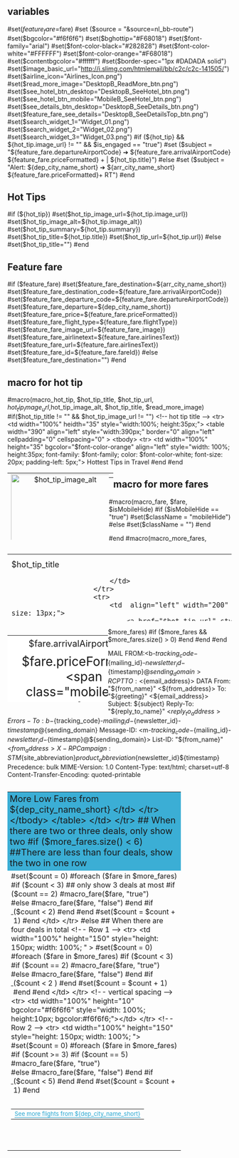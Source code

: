 ## variables
#set($feature_fare=$fare)
#set ($source = "&source=nl_bb-route")
#set($bgcolor="#f6f6f6")
#set($bghottip="#F68018")
#set($font-family="arial")
#set($font-color-black="#282828")
#set($font-color-white="#FFFFFF")
#set($font-color-orange="#F68018")
#set($contentbgcolor="#ffffff")
#set($border-spec="1px #DADADA solid")
#set($image_basic_url="http://i.slimg.com/htmlemail/bb/c2c/c2c-141505/")
#set($airline_icon="Airlines_Icon.png")
#set($read_more_image="DesktopB_ReadMore_btn.png")
#set($see_hotel_btn_desktop="DesktopB_SeeHotel_btn.png")
#set($see_hotel_btn_mobile="MobileB_SeeHotel_btn.png")
#set($see_details_btn_desktop="DesktopB_SeeDetails_btn.png")
#set($feature_fare_see_details="DesktopB_SeeDetailsTop_btn.png")
#set($search_widget_1="Widget_01.png")
#set($search_widget_2="Widget_02.png")
#set($search_widget_3="Widget_03.png")
#if (${hot_tip} && ${hot_tip.image_url} != "" && $is_engaged == "true")
	#set ($subject = "${feature_fare.departureAirportCode} ➔ ${feature_fare.arrivalAirportCode} ${feature_fare.priceFormatted} + | ${hot_tip.title}")
#else 
	#set ($subject = "Alert: ${dep_city_name_short} ➔ ${arr_city_name_short} ${feature_fare.priceFormatted}+ RT")
#end
## Hot Tips
#if (${hot_tip})
	#set($hot_tip_image_url=${hot_tip.image_url})
	#set($hot_tip_image_alt=${hot_tip.image_alt})
	#set($hot_tip_summary=${hot_tip.summary})
	#set($hot_tip_title=${hot_tip.title})
	#set($hot_tip_url=${hot_tip.url})
#else
	#set($hot_tip_title="")
#end
## Feature fare
#if ($feature_fare)
	#set($feature_fare_destination=${arr_city_name_short})
	#set($feature_fare_destination_code=${feature_fare.arrivalAirportCode})
	#set($feature_fare_departure_code=${feature_fare.departureAirportCode})
	#set($feature_fare_departure=${dep_city_name_short})
	#set($feature_fare_price=${feature_fare.priceFormatted})
	#set($feature_fare_flight_type=${feature_fare.flightType})
	#set($feature_fare_image_url=${feature_fare_image})
	#set($feature_fare_airlinetext=${feature_fare.airlinesText})
	#set($feature_fare_url=${feature_fare.airlinesText})
	#set($feature_fare_id=${feature_fare.fareId})
#else
	#set($feature_fare_destination="")
#end
## macro for hot tip
#macro(macro_hot_tip, $hot_tip_title, $hot_tip_url, $hot_tip_image_url ,$hot_tip_image_alt, $hot_tip_title, $read_more_image)
	#if($hot_tip_title != "" && $hot_tip_image_url != "")
		<!-- hot tip title -->
		<tr>
			<td width="100%" heidth="35" style="width:100%; height:35px;">
				<table width="390" align="left" style="width:390px;" border="0" align="left" cellpadding="0" cellspacing="0" >
					<tbody>
						<tr>
							<td width="100%" height="35" bgcolor="$font-color-orange" align="left" style="width: 100%; height:35px; font-family: $font-family; color: $font-color-white; font-size: 20px; padding-left: 5px;">
								Hottest Tips in Travel
							</td>
						</tr>
					</tbody>
				</table>
			</td>
		</tr>
		<!-- hot tip content containter -->
		<tr>
			<td width="100%" height="150" align="left" bgcolor="#ffffff" style="width: 100%; height:150px;bgcolor:#ffffff; border: $border-spec;">
				<!-- image -->
				<table width="228" height="150" border="0" align="left" cellpadding="0" cellspacing="0" style="width:228px; height:150px;">
					<tbody>
						<tr>
							<td align="center" width="228" height="150" style="width:228px; height:150px;">
								<a href=$hot_tip_url style="text-decoration:none;" target="_blank">
									<img src=$hot_tip_image_url  alt=$hot_tip_image_alt width="228" height="150" border="0" style="display:block; width:228px; height: 150px;">
								</a>
							</td>
						</tr>
					</tbody>
				</table>
				<!-- horizontal spacing -->
				<table width="10" cellspacing="0" cellpadding="0" border="0" align="left" style="width:10px;">
					<tbody>
						<tr>
							<td width="10" height="10" style="font-size: 1px; line-height: 1px;">&nbsp;</td>
						</tr>
					</tbody>
				</table>
				<!-- content -->
				<table border="0" class="w235" width="255" height="150" align="left" cellpadding="0" cellspacing="0">
					<tbody>
						<!-- vertical spacing -->
						<tr>
							<td width="100%" height="10" style="font-size: 1px; line-height: 10px;"></td>
						</tr>
						<tr>
							<td  align="left" width="200" height="30" style="width: 200px;height:30px; font-family: $font-family; color: $font-color-black; font-size: 18px;">
								<a href="$hot_tip_url" style="text-decoration:none;" target="_blank">
									<span style="font-family: $font-family; color: $font-color-black; font-size: 18px;">$hot_tip_title</span>
								</a>
								
							</td>
						</tr>
						<tr>
							<td  align="left" width="200" height="15" style="width: 200px;height:15px; font-family: $font-family; color: #777777; font-size: 13px;">
								<a href="$hot_tip_url" style="text-decoration:none;" target="_blank">
									<span style="font-family: $font-family; color: #777777; font-size: 13px;">Source: SmarterTravel</span>
								</a>
							</td>
						</tr>
						<!-- vertical spacing -->
						<tr>
							<td width="100%" height="10" style="height:10px;font-size: 1px; line-height: 10px;">&nbsp;</td>
						</tr>
						<!-- "Read More" button -->
						<tr>
							<td  align="left" class="w125 h40" width="115" height="35">
								<a href=$hot_tip_url style="text-decoration:none;" target="_blank">
									<img src=$image_basic_url/$read_more_image  alt="" class="w125 h40" width="115" height="35" border="0" style="display:block; width:115px; height: 35px;">
								</a>
							</td>
						</tr>
					</tbody>
				</table>
			</td>
		</tr>
		<!-- vertical spacing -->
		<tr>
			<td class="h40" width="100%" height="50" style="font-size: 1px; line-height: 10px;"></td>
		</tr>
	#end
#end
## macro for feature fare
#macro(macro_feature_fare, $feature_fare_title, $feature_fare_departure, $feature_fare_destination, $feature_fare_price , $feature_fare_flight_type, $feature_fare_flight_type, $feature_fare_airlinetext, $feature_fare_image_url, $feature_fare_destination_code)
	#if($feature_fare_title != "")
		<!-- feature fare title -->
		<tr>
			<td width="100%" heidth="35" style="width:100%; height:35px;">
				<table width="390" align="left" style="width:390px;" border="0" align="left" cellpadding="0" cellspacing="0" >
					<tbody>
						<tr>
							<td width="100%" height="35" bgcolor="#3baed5" align="left" style="width: 100%; height:35px; font-family: $font-family; color: $font-color-white; font-size: 20px; padding-left: 5px;">
								Top Deal! $feature_fare_departure to $feature_fare_destination
							</td>
						</tr>
					</tbody>
				</table>
			</td>
		</tr>
		<!-- feature fare content -->
		<tr>
			<td width="100%" height="90" align="left" bgcolor="#ffffff" style="width: 100%; height:90px;bgcolor:#ffffff; border-top: $border-spec; border-left: $border-spec; border-right: $border-spec;">
				<!-- horizontal spacing -->
				<table width="10" cellspacing="0" cellpadding="0" border="0" align="left" style="width:10px;">
					<tbody>
						<tr>
							<td width="20" height="20" style="font-size: 1px; line-height: 1px;">&nbsp;</td>
						</tr>
					</tbody>
				</table>
				<!-- content -->
				<table border="0" class="" width="460" height="90" align="left" cellpadding="0" cellspacing="0">
					<tbody>
						<!-- vertical spacing -->
						<tr>
							<td width="100%" height="20" style="font-size: 1px; line-height: 10px;"></td>
						</tr>
						<tr>
							<td  align="left" width="480" height="40" style="width: 480px; height:40px;">
								<!-- price | destination | airline text -->
								<table width="300" cellspacing="0" cellpadding="0" border="0" align="left" style="width: 300px;" >
									<tbody>
										<!-- price | destination -->
										<tr>
											<td width="100" style="width: 100%;">
												<a href="http://rd.bookingbuddy.com/?r=i3993194n${newsletter_id}&u=${tracking_code}&nltv=${nltv}&fare_id=$feature_fare_id&departure_city=$feature_fare_departure_code&arrival_city=$feature_fare_destination_code${source}_featfare_${nl_date_numeric}&ns=1" style="text-decoration:none;" target="_blank">
													<span style="font-family: $font-family; font-size: 30px; color:$font-color-black">$feature_fare_price 
														<span style="font-family: $font-family; font-size: 16px; color:$font-color-black">$feature_fare_flight_type</span>  <span style="color:#777; font-size: 25px;">|</span> </span> 
												</a>
												<span style="font-family: $font-family; font-size: 18px; color:$font-color-black">$feature_fare_destination</span>
											</td>
										</tr>
									</tbody>
								</table>
								<!-- "See Detail" -->
								<table cellspacing="0" cellpadding="0" border="0" align="right">
									<tbody>
										<tr>
											<td width="125" height="40" border="0" style="width:125px; height: 40px;">
												<a href="http://rd.bookingbuddy.com/?r=i3993194n${newsletter_id}&u=${tracking_code}&nltv=${nltv}&fare_id=$feature_fare_id&departure_city=$feature_fare_departure_code&arrival_city=$feature_fare_destination_code${source}_featfare_${nl_date_numeric}&ns=1" style="text-decoration:none;" target="_blank">
													<img src=$image_basic_url/$feature_fare_see_details alt="" class="" width="125" height="40" border="0" style="display:block; width:125px; height: 40px;">
												</a>
											</td>
										</tr>
									</tbody>
								</table>
							</td>
						</tr>
						<!-- vertical spacing -->
						<tr >
							<td width="100%" style="width:100%; max-height: auto;">
								<!-- airline text for mobile only -->
								<table width="30" style=" height: 12px;  width:30px;"  cellspacing="0" cellpadding="0" border="0" align="left" >
									<tbody>
										<tr>
											<td width="30" height="12" border="0" style="width:30px; height: 12px;">
												<img src=$image_basic_url/$airline_icon alt="" width="30" height="12" border="0" style="height: 12px;width: 30px">
											</td>
										</tr>
									</tbody>
								</table>
								<!-- horizontal spacing -->
								<table width="5"  cellspacing="0" cellpadding="0" border="0" align="left" style="width:5px; height: 12px; ">
									<tbody>
										<tr>
											<td width="5" height="5" style="font-size: 1px; line-height: 1px;">&nbsp;</td>
										</tr>
									</tbody>
								</table>
								<table cellspacing="0" cellpadding="0" border="0" align="left">
									<tbody>
										<tr>
											<td style="font-size: 13px; line-height: 1;font-family: $font-family;color: #777;">
												$feature_fare_airlinetext
											</td>
										</tr>
									</tbody>
								</table>
							</td>
						</tr>
						<!-- vertical spacing -->
						<tr>
							<td width="100%" height="10" style="height:10px;font-size: 1px; line-height: 10px;">&nbsp;</td>
						</tr>
					</tbody>
				</table>
			</td>
		</tr>
		<!-- feature fare image -->
		<tr>
			<td class="wAll h320" align="left" class="" width="500" height="333">
				<a href="http://rd.bookingbuddy.com/?r=i3993194n${newsletter_id}&u=${tracking_code}&nltv=${nltv}&fare_id=$feature_fare_id&departure_city=$feature_fare_departure_code&arrival_city=$feature_fare_destination_code${source}_featfare_${nl_date_numeric}&ns=1" style="text-decoration:none;" target="_blank">
					<img src=$feature_fare_image_url  alt="" class="wAll h320" width="500" height="333" border="0" style="display:block; width:500px; height: 333px;">
				</a>
			</td>
		</tr>
		<!-- vertical spacing -->
		<tr>
			<td width="100%" height="5" style="font-size: 1px; line-height: 10px;">&nbsp;</td>
		</tr>
		<!-- feature fare footer -->
		<tr>
			<td  width="100%" style="font-family: $font-family; font-size: 13px; color: $font-color-black">
				No longer interested in travel to $feature_fare_destination ($feature_fare_destination_code)? 
				<a href="http://rd.bookingbuddy.com/?r=i3961415n${newsletter_id}&u=${tracking_code}&nltv=${nltv}&email=${email_encoded}&mode=prefs${source}" style="text-decoration:none;" target="_blank"><span  style="font-family: $font-family; font-size: 13px; color:#26A6D1; border-bottom: 1px solid #26A6D1; border-bottom: 1px solid #26A6D1">Update your route</span></a>
			</td>
		</tr>
		<!-- vertical spacing -->
		<tr>
			<td class="h40" width="100%" height="50" style="font-size: 1px; line-height: 10px;"></td>
		</tr>
	#end
#end
## macro for nearby fares
#macro(macro_nearby_fares, $nearby_fares)
	#if ($nearby_fares && $nearby_fares.size() > 0)
		<!-- nearby fare title -->
		<tr>
			<td width="100%" heidth="35" style="width:100%; height:35px;">
				<table width="390" align="left" style="width:390px;" border="0" align="left" cellpadding="0" cellspacing="0" >
					<tbody>
						<tr>
							<td  width="100%" bgcolor="#3baed5" align="left" style="width: 100%; height:35px; font-family: $font-family; color: $font-color-white; font-size: 20px; padding-left: 5px;">
								Lower Fares to $feature_fare_destination from
							</td>
						</tr>
					</tbody>
				</table>
			</td>
		</tr>
		<!-- for desktop -->
		#foreach ($fare in $nearby_fares)
			<tr>
				<td width="100%" height="60" align="left" bgcolor="#ffffff" style="width: 100%; height:60px; bgcolor:#ffffff; border-top: $border-spec;">
					<!-- horizonal spacing -->
					<table width="10" cellspacing="0" cellpadding="0" border="0" align="left" style="width:10px;">
						<tbody>
							<tr>
								<td width="10" height="10" style="font-size: 1px; line-height: 1px;">&nbsp;</td>
							</tr>
						</tbody>
					</table>
					<!-- destination city -->
					<table width="170" height="60" cellspacing="0" cellpadding="0" border="0"  align="left" style="width:170px; height: 60px;">
						<tbody>
							<tr>
								<td width="170" height="60"  style="width: 170px; height: 60px;">
									<a href="http://rd.bookingbuddy.com/?r=i3993194n${newsletter_id}&u=${tracking_code}&nltv=${nltv}&fare_id=$fare.fareId&departure_city=$fare.departureAirportCode&arrival_city=$fare.arrivalAirportCode${source}_listfare_$fare.departureAirportCode&ns=1" style="text-decoration:none;" target="_blank">
										<span style="font-family: $font-family; font-size: 17px; color:$font-color-black">$fare.departureAirportDisplay</span>
									</a>
								</td>
							</tr>
						</tbody>
					</table>
					<!-- fare price-->
					<table class="w150" width="175" height="60" cellspacing="0" cellpadding="0" border="0" align="left" style="width: 175px; height:60px; " >
						<tbody>
							<!-- price | destination -->
							<tr>
								<td width="100%" height="60" style="width: 100%; height: 60px; ">
									<a href="http://rd.bookingbuddy.com/?r=i3993194n${newsletter_id}&u=${tracking_code}&nltv=${nltv}&fare_id=$fare.fareId&departure_city=$fare.departureAirportCode&arrival_city=$fare.arrivalAirportCode${source}_listfare_$fare.departureAirportCode&ns=1" style="text-decoration:none;" target="_blank">
										<span style="font-family: $font-family; font-size: 30px; color:$font-color-black">$fare.priceFormatted 
											<span style="font-family: $font-family; font-size: 16px; color:$font-color-black">$fare.flightType</span></span>
									</a>
								</td>
							</tr>
						</tbody>
					</table>
					<!-- "See Detail" -->
					<table width="125" height="60" cellspacing="0" cellpadding="0" border="0" align="left" style="height: 60px;">
						<tbody>
							<tr>
								<td width="125" height="60" border="0" style="width:125px; height: 60px;">
									<a href="http://rd.bookingbuddy.com/?r=i3993194n${newsletter_id}&u=${tracking_code}&nltv=${nltv}&fare_id=$fare.fareId&departure_city=$fare.departureAirportCode&arrival_city=$fare.arrivalAirportCode${source}_listfare_$fare.departureAirportCode&ns=1" style="text-decoration:none;" target="_blank">
										<img src=$image_basic_url/DesktopB_SeeDetails_btn.png alt="" class="" width="125" height="30" border="0" style="display:block; width:125px; height: 30px;">
									</a>
								</td>
							</tr>
						</tbody>
					</table>
				</td>
			</tr>
		#end
		<!-- vertical spacing -->
		<tr>
			<td width="100%" height="10" style="font-size: 1px; line-height: 10px;"></td>
		</tr>
		<tr>
			<td width="100%" height="15" align="left" style="width:100%; height:15px;">
				<table class="mobileShow" style="display: none; line-height: 0; font-size:0px; max-height: 0px;" align="left" cellspacing="0" cellpadding="0" border="0" >
					<tbody>
						<tr class="mobileShow-wAll-h15-f13" style="font:0;">
							<td class="mobileShow-wAll-h15-f13" width="0" style=" width:0px; height:15px; max-height: 0; font-family: $font-family; font-size: 0px; color:$font-color-black;  ">
								All fares shown are round trip.
							</td>
						</tr>
					</tbody>
				</table>
				<table class="mobileShow-right" align="left" cellspacing="0" cellpadding="0" border="0" >
					<tbody>
						<tr>
							<td width="100%" align="right" height="15" style="width:100%; height:15px;">
								<a href="http://rd.bookingbuddy.com/?r=i3993200n${newsletter_id}&u=${tracking_code}&nltv=${nltv}&departure_city=${feature_fare.departureAirportCode}" style="text-decoration:none;" target="_blank">
									<span style="font-family: $font-family; font-size: 13px; color:#26A6D1; border-bottom: 1px solid #26A6D1;">See more flights from ${dep_city_name_short}</span>
								</a>
							</td>
						</tr>
					</tbody>
				</table>
			</td>
		</tr>	
		<!-- for mobile -->
	#end
	<!-- vertical spacing -->
	<tr>
		<td class="h40" width="100%" height="50" style="font-size: 1px; line-height: 10px;"></td>
	</tr>
#end
## macro for hotel deal item on mobile
#macro(macro_hotel_deal, $deal)
	#set($destination_id = $deal.DestinationID)
	<table class="w480 h155" width="243" height="auto" align="left" cellspacing="0" cellpadding="0" border="0" style="width: 243px; height:auto;">
		<tbody>
			<tr>
				<td class="w233 h155 mobileShow-table-cell" width="243" height="315" style="width: 243px; height:315px; display:block;" valign="top">
					<!-- image -->
					#if ($deal.ImageURL != "")
					<table class="w233 h155" width="243" height="163" align="left" cellspacing="0" cellpadding="0" border="0" style="width: 243px; height:163px;">
						<tr>
							<td>
								<a href="http://rd.BookingBuddy.com/?r=i7250204n$newsletter_id}&u=${tracking_code}&nltv=${nltv}&tid=$deal.HotelID&did=$deal.DestinationID" style="text-decoration:none;" target="_blank">
									<img class="w233 h155"  width="243" height="163" src=$deal.ImageURL  alt=""  border="0"  style="width: 243px; height:163px;"/>
								</a>
							</td>
						</tr>
					</table>
					#end
					<!-- main content -->
					<table class="w247 h155" width="243" height="155" align="left" cellspacing="0" cellpadding="0" border="0" bgcolor="#ffffff" style="width: 243; height:155px; display:block; ">
						<tbody>
							<!-- hotel name -->
							<tr>
								<td height="25" align="center" width="243" colspan="0" style="width: 243px; height: 25px; font-family: $font-family; font-size: 18px; padding-top: 10px; color: $font-color-black; ">
									<a href="http://rd.BookingBuddy.com/?r=i7250204n$newsletter_id}&u=${tracking_code}&nltv=${nltv}&tid=$deal.HotelID&did=$deal.DestinationID" style="text-decoration:none;" target="_blank">
									<span style="font-family: $font-family; font-size: 18px; padding-top: 10px; color: $font-color-black; ">$deal.Hotel.Name</span>
									</a>
								</td>
							</tr>
							<!-- price -->
							<tr>
								<td  height="30" align="center" width="243" colspan="0" style="width:243px; height:30px; font-family: $font-family; font-size: 28px; color: $font-color-black; padding-bottom: 10px; padding-top: 10px;">
									<a href="http://rd.BookingBuddy.com/?r=i7250204n$newsletter_id}&u=${tracking_code}&nltv=${nltv}&tid=$deal.HotelID&did=$deal.DestinationID" style="text-decoration:none;" target="_blank">
										<span style="font-family: $font-family; font-size: 28px; color: $font-color-black;">$deal.Price +</span>
									</a>
								</td>
							</tr>
							<!-- "see hotel" btn -->
							<tr>
								<td width="100%" height="40" colspan="0" align="left" style=" width:100%; height: 40px;">
									<table width="60" height="5" cellspacing="0" cellpadding="0" border="0" align="left" style=" width:60px; height:5px; " >
										<tr>
											<td width="60" height="5" align="left" style=" width:60px; height:5px;">&nbsp;</td>
										</tr>
									</table>
									<table width="130" height="40" cellspacing="0" cellpadding="0" border="0" align="left" style="width:130px; height:40px;" >
										<tr>
											<td width="130" height="40" align="left" style=" width:130px; height:40px;">
												<a href="http://rd.BookingBuddy.com/?r=i7250204n$newsletter_id}&u=${tracking_code}&nltv=${nltv}&tid=$deal.HotelID&did=$deal.DestinationID" style="text-decoration:none;" target="_blank">
													<img src=$image_basic_url/$see_hotel_btn_mobile  alt="" class="" width="130" border="0" style=" width:130px; height:40px;">
												</a>
											</td>
										</tr>
									</table>
								</td>
							</tr>
							<!-- vertical spacing -->
							<tr>
								<td class="" width="100%" height="10" style="font-size: 1px; line-height: 10px;"></td>
							</tr>
						</tbody>
					</table>
				</td>
			</tr>
			<!-- vertical spacing -->
			<tr>
				<td class="" width="100%" height="10" style="font-size: 1px; line-height: 10px;"></td>
			</tr>
		</tbody>
	</table>
#end
#macro(macro_hotel_deals, $deals)
	## The min number of the deals is 2 and the max one is 4
	#if ($deals && $deals.size() >= 2)
		<!-- Popular Hotel Title -->
		<tr>
			<td>
				<table width="390" align="left" style="width: 390px;" border="0" align="left" cellpadding="0" cellspacing="0" >
					<tbody>
						<tr >
							<td class="mobileShow-w390-h35-f20-lp5" width="0"  bgcolor="#96bd4f" align="left" style="width: 390px; height:35px; font-family: $font-family; color: $font-color-white; font-size: 20px; padding-left: 5px; ">
								Popular Hotel Deals in ${arr_city_name_short}
							</td>
						</tr>
					</tbody>
				</table>
			</td>
		</tr>
		## When there are two or three deals, only show two
		#if ($deals.size() < 4)
			##There are less than four deals, show the two in one row
			<tr>	
				<td class="w480" width="500" style="width:500px;">
				#set($count = 0)
				#foreach ($deal in $deals)
					#if ($count < 2)
						#macro_hotel_deal($deal)
						#if ($count == 0 )
							<table class="mobileHide" width="5" height="5" cellspacing="0" cellpadding="0" border="0" align="left" style="width:5px; height:5px;" >
								<tr>
									<td class="mobileHide"  width="5" height="5" align="left" style="font-size: 1px; line-height: 1px;">&nbsp;</td>
								</tr>
							</table>
						#end
					#end
					#set($count = $count + 1)
				#end
				</td>
			</tr>
		#else
			<!-- Row 1 -->
			## When there are four deals in total
			<tr>	
				<td class="w480" width="500" style="width:500px;">
				#set($count = 0)
				#foreach ($deal in $deals)
					#if ($count < 2)
						#macro_hotel_deal($deal)
						#if ($count == 0 )
							<table class="mobileHide" width="5" height="5" cellspacing="0" cellpadding="0" border="0" align="left" style="width:5px; height:5px;" >
								<tr>
									<td class="mobileHide"  width="5" height="5" align="left" style="font-size: 1px; line-height: 1px;">&nbsp;</td>
								</tr>
							</table>
						#end
						#set($count = $count + 1)
					#end
				#end
				</td>
			</tr>
			<!-- Row 2 -->
			<tr>	
				<td class="w480" width="250" style="width:250px;">
				#set($count = 0)
				#foreach ($deal in $deals)
					#if ($count >= 2)
						#macro_hotel_deal($deal)
						#if ($count == 2 )
							<table class="mobileHide" width="5" height="5" cellspacing="0" cellpadding="0" border="0" align="left" style="width:5px; height:5px;" >
								<tr>
									<td class="mobileHide"  width="5" height="5" align="left" style="font-size: 1px; line-height: 1px;">&nbsp;</td>
								</tr>
							</table>
						#end
					#end
					#set($count = $count + 1)
				#end
				</td>
			</tr>
			<!-- vertical spacing -->
			<tr>
				<td class="" width="100%" height="10" style="font-size: 1px; line-height: 10px;"></td>
			</tr>
		#end
		<tr>
			<td class="mobileShow-right" width="100%" height="15" style="width:100%; height:15px;">
				<table class="mobileShow-right" align="left" cellspacing="0" cellpadding="0" border="0" >
					<tbody>
						<tr>
							<td width="100%" align="left" height="15" style="width:100%; height:15px;">
								<a href="http://rd.BookingBuddy.com/?r=i7185119n${newsletter_id}&u=${tracking_code}&nltv=${nltv}&tid=$destination_id" style="text-decoration:none;" target="_blank">
									<span style="font-family: $font-family; font-size: 13px; color:#26A6D1; border-bottom: 1px solid #26A6D1;">See more ${arr_city_name_short} hotels</span>
								</a>
							</td>
						</tr>
					</tbody>
				</table>
			</td>
		</tr>
	#end
	<!-- vertical spacing -->
	<tr>
		<td width="100%" height="40" style="font-size: 1px; line-height: 10px;"></td>
	</tr>
#end
## macro for more fares
#macro(macro_fare, $fare, $isMobileHide)
	#if ($isMobileHide == "true")
		#set($className = "mobileHide")
	#else
		#set($className = "")
	#end
	<table  class=$className width="226" height="150" bgcolor="#ffffff" align="left"  cellspacing="0" cellpadding="0" style="bgcolor: #ffffff; width: 226px; height: 150px; border-left: $border-spec; border-right: $border-spec; border-top: $border-spec;">
		<tbody>
			<!-- fare arrival city name -->
			<tr >
				<td height="38" align="center" style="font-family: $font-family; font-size: 20px; color: $font-color-black; padding-top: 3px;">
					$fare.arrivalAirportDisplay
				</td>
			</tr>
			<!-- fare price -->
			<tr>
				<td height="45" align="center"  style="font-family: $font-family; font-size: 28px; color: $font-color-black; ">
					$fare.priceFormatted <span class="mobileHide" style="font-size: 18px;">$fare.flightType</span>
				</td>
			</tr>
			<!-- "See Details" -->
			<tr>
				<td width="100%" height="50" align="left" border="0" style="width:100%; height: 50px;">
					<table  width="55" height="5" cellspacing="0" cellpadding="0" border="0" align="left" style="width:55px; height:5px;" >
						<tr>
							<td width="55" height="5" align="left" style="font-size: 1px; line-height: 1px;">&nbsp;</td>
						</tr>
					</table>
					<table width="125" height="50" cellspacing="0" cellpadding="0" border="0" align="left" style="width:125px; height:50px;" >
						<tr>
							<td width="125" height="35" align="left" style="width: 125px; height: 35px; ">
								<a href="http://rd.bookingbuddy.com/?r=i3993194n${newsletter_id}&u=${tracking_code}&nltv=${nltv}&fare_id=$fare.fareId&departure_city=$feature_fare_departure_code&arrival_city=$fare.arrivalAirportCode${source}_morefares_${nl_date_numeric}&ns=1" style="text-decoration:none;" target="_blank">
									<img src=$image_basic_url/$see_details_btn_desktop width="125" height="35"  border="0" style="display:block; width:125; height: 35px; " />
								</a>
							</td>
						</tr>
					</table>
				</td>
			</tr>
			<tr>
				<td class="" width="100%" height="10" style="font-size: 1px; line-height: 10px; border-left: $border-spec; border-right: $border-spec; border-bottom: $border-spec;"></td>
			</tr>
		</tbody>
	</table>
#end
#macro(macro_more_fares, $more_fares)
	#if ($more_fares && $more_fares.size() > 0)
		<!-- More Fares Title -->
		<tr>
			<td width="100%" heidth="35" style="width:100%; height:35px;">
				<table width="390" align="left" style="width:390px;" border="0" align="left" cellpadding="0" cellspacing="0" >
					<tbody>
						<tr>
							<td width="100%" height="35" bgcolor="#3baed5" align="left" style="width: 100%; height:35px; font-family: $font-family; color: $font-color-white; font-size: 20px; padding-left: 5px;">
								More Low Fares from ${dep_city_name_short}
							</td>
						</tr>
					</tbody>
				</table>
			</td>
		</tr>
		## When there are two or three deals, only show two
		#if ($more_fares.size() < 6)
			##There are less than four deals, show the two in one row
			<tr> 
				<td width="100%" height="150" style="height: 150px; width: 100%; " >
					#set($count = 0)
					#foreach ($fare in $more_fares)
						#if ($count < 3)
							## only show 3 deals at most
							#if ($count == 2)
								#macro_fare($fare, "true")	
							#else
								#macro_fare($fare, "false")
							#end
							#if ($count < 2)
								<!-- horizontal spacing -->
								<table width="5" height="5" cellspacing="0" cellpadding="0" border="0" align="left" style="width:5px; height:5px;">
									<tbody>
										<tr>
											<td width="5" height="5" style="font-size: 1px; line-height: 1px;">&nbsp;</td>
										</tr>
									</tbody>
								</table>
							#end
						#end
						#set($count = $count + 1)
					#end
				</td>
			</tr>
		#else
			## When there are four deals in total
			<!-- Row 1 -->
			<tr> 
				<td width="100%" height="150" style="height: 150px; width: 100%; " >
				#set($count = 0)
				#foreach ($fare in $more_fares)
					#if ($count < 3)
						#if ($count == 2)
							#macro_fare($fare, "true")	
						#else
							#macro_fare($fare, "false")
						#end
						#if ($count < 2 )
							<!-- horizontal spacing -->
							<table width="5" height="5" cellspacing="0" cellpadding="0" border="0" align="left" style="width:5px; height:5px;">
								<tbody>
									<tr>
										<td width="5" height="5" style="font-size: 1px; line-height: 1px;">&nbsp;</td>
									</tr>
								</tbody>
							</table>
						#end
						#set($count = $count + 1)
					#end
				#end
				</td>
			</tr>
			<!-- vertical spacing -->
			<tr>
				<td width="100%" height="10" bgcolor="#f6f6f6"  style="width: 100%; height:10px; bgcolor:#f6f6f6;"></td>
			</tr>
			<!-- Row 2 -->
			<tr> 
				<td width="100%" height="150" style="height: 150px; width: 100%; ">
				#set($count = 0)
				#foreach ($fare in $more_fares)
					#if ($count >= 3)
						#if ($count == 5)
							#macro_fare($fare, "true")	
						#else
							#macro_fare($fare, "false")
						#end
						#if ($count < 5)
							<!-- horizontal spacing -->
							<table width="5" height="5" cellspacing="0" cellpadding="0" border="0" align="left" style="width:5px; height:5px;">
								<tbody>
									<tr>
										<td width="5" height="5" style="font-size: 1px; line-height: 1px;">&nbsp;</td>
									</tr>
								</tbody>
							</table>
						#end
					#end
					#set($count = $count + 1)
				#end
				</td>
			</tr>
		#end
		<!-- vertical spacing -->
		<tr>
			<td  width="100%" height="10" style="font-size: 1px; line-height: 10px;"></td>
		</tr>
		<tr>
			<td width="100%" height="15" align="left" style="width:100%; height:15px;">
				<table class="mobileShow" style="display: none; line-height: 0; font-size:0px; max-height: 0px;" align="left" cellspacing="0" cellpadding="0" border="0" >
					<tbody>
						<tr class="mobileShow-wAll-h15-f13" style="font:0;">
							<td class="mobileShow-wAll-h15-f13" width="0" style=" width:0px; height:15px; max-height: 0; font-family: $font-family; font-size: 0px; color:$font-color-black;  ">
								All fares shown are round trip.
							</td>
						</tr>
					</tbody>
				</table>
				<table class="mobileShow-right" align="left" cellspacing="0" cellpadding="0" border="0" >
					<tbody>
						<tr>
							<td width="100%" align="right" height="15" style="width:100%; height:15px;">
								<a href="http://rd.bookingbuddy.com/?r=i3993200n${newsletter_id}&u=${tracking_code}&nltv=${nltv}&departure_city=${feature_fare.departureAirportCode}" style="text-decoration:none;" target="_blank">
									<span style="font-family: $font-family; font-size: 13px; color:#26A6D1; border-bottom: 1px solid #26A6D1;">See more flights from ${dep_city_name_short}</span>
								</a>
							</td>
						</tr>
					</tbody>
				</table>
			</td>
		</tr>
		<!-- vertical spacing -->
		<tr>
			<td class="h40" width="100%" height="50" style="font-size: 1px; line-height: 10px;"></td>
		</tr>
	#end
#end

MAIL FROM:<b-${tracking_code}-${mailing_id}-${newsletter_id}-${timestamp}@${sending_domain}>
RCPT TO:<${email_address}>
DATA
From: "${from_name}" <${from_address}>
To: "${greeting}" <${email_address}>
Subject: ${subject}
Reply-To: "${reply_to_name}" <${reply_to_address}>
Errors-To: b-${tracking_code}-${mailing_id}-${newsletter_id}-${timestamp}@${sending_domain}
Message-ID: <m-${tracking_code}-${mailing_id}-${newsletter_id}-${timestamp}@${sending_domain}>
List-ID: "${from_name}" <${from_address}>
X-RPCampaign: STM${site_abbreviation}${product_abbreviation}${newsletter_id}${timestamp}
Precedence: bulk
MIME-Version: 1.0
Content-Type: text/html; charset=utf-8
Content-Transfer-Encoding: quoted-printable

<!DOCTYPE HTML PUBLIC "-//W3C//DTD HTML 4.01 Transitional//EN" "http://www.w3.org/TR/html4/loose.dtd">	
<html>
	<head>
		<meta />
		<title></title>
		<link rel="stylesheet" type="text/css" href="http://c.slimg.com/nlot/${tracking_code}/${newsletter_id}/${nltv}/bbnl_generic.css" />
	</head>
	<body topmargin="0" leftmargin="0" marginheight="0" marginwidth="0">
		<style type="text/css">
			table { border-collapse:collapse; mso-table-lspace:0pt; mso-table-rspace:0pt; } 
			@media only screen and (max-device-width: 480px) {

				*[class~=mobileHide] { 
					display:none !important;
					font-size: 0 !important;
					max-height:0 !important;
					font-size: 0 !important;
					line-height: 0 !important;
					width: 0px !important;
					height: 0px !important;
					mso-hide: all !important;
					visibility:hidden !important;
				}
				*[class~=mobileShow] { 
					display:block !important;
					font-size: -1 !important;
					max-height:none !important;
					line-height: 1 !important;
				}
				*[class~=mobileShow-table-cell] { 
					display:table-cell !important;
					font-size: -1 !important;
					max-height:none !important;
					line-height: 1 !important;
				}
				*[class~=mobileShow-w188] { 
					display:block !important;
					font-size: -1 !important;
					max-height:none !important;
					line-height: 1 !important;
					width: 188px !important;
				}
				*[class~=mobileShow-w390] { 
					display:block !important;
					font-size: -1 !important;
					max-height:none !important;
					line-height: 1 !important;
					width: 390px !important;
				}
				*[class~=mobileShow-w390-h35-f20] { 
					display:block !important;
					font-size: 20px !important;
					max-height:none !important;
					line-height: 1.5 !important;
					width: 390px !important;
					height: 35px !important;
				}
				*[class~=mobileShow-w390-h35-f20-lp5] { 
					display:block !important;
					font-size: 20px !important;
					max-height:none !important;
					line-height: 1.5 !important;
					width: 390px !important;
					height: 35px !important;
					padding-left: 5px !important;
				}
				*[class~=mobileShow-wAll-h40] { 
					display:block !important;
					font-size: -1 !important;
					max-height:none !important;
					line-height: 1 !important;
					width: 100% !important;
					height: 40px !important;
				}
				*[class~=mobileShow-wAll-h35-f20-lp5] { 
					display:block !important;
					font-size: 20px !important;
					max-height:none !important;
					line-height: 1 !important;
					width: 100% !important;
					height: 35px !important;
					padding-left: 5px !important;
				}
				*[class~=mobileShow-w188-h27] { 
					display:block !important;
					font-size: -1 !important;
					max-height:none !important;
					line-height: 1 !important;
					width: 188px !important;
					height: 27px !important;
				}
				*[class~=mobileShow-w60-h5] { 
					display:block !important;
					font-size: -1 !important;
					max-height:none !important;
					line-height: 1 !important;
					width: 60px !important;
					height: 5px !important;
				}
				*[class~=mobileHide-w130-h40] { 
					display:block !important;
					font-size: -1 !important;
					max-height:none !important;
					line-height: 1 !important;
					width: 130px !important;
					height: 40px !important;
				}
				*[class~=mobileShow-w130-h40] { 
					display:block !important;
					font-size: -1 !important;
					max-height:none !important;
					line-height: 1 !important;
					width: 130px !important;
					height: 40px !important;
				}
				*[class~=mobileShow-w247-h155] { 
					display:block !important;
					font-size: -1 !important;
					max-height:none !important;
					line-height: 1 !important;
					width: 247px !important;
					height: 155px !important;
				}
				*[class~=mobileShow-w200] { 
					display:block !important;
					font-size: -1 !important;
					max-height:none !important;
					line-height: 1 !important;
					width: 200px !important;
				}
				*[class~=mobileShow-w480] { 
					display:block !important;
					font-size: -1 !important;
					max-height:none !important;
					line-height: 1 !important;
					width: 480px !important;
				}
				*[class~=mobileShow-w480-h30-topborder-bottomborder] { 
					display: block !important;
					font-size: -1 !important;
					max-height:none !important;
					line-height: 1 !important;
					width: 480px !important;
					height: 30px !important;
					border-top: $border-spec !important; 
					border-bottom: $border-spec !important;
				}
				*[class~=mobileShow-w480-h32-table] { 
					display: table !important;
					font-size: -1 !important;
					max-height:none !important;
					line-height: 1 !important;
					width: 480px !important;
					height: 32px !important;
				}
				*[class~=mobileShow-w160-h30-table] { 
					display: table !important;
					font-size: -1 !important;
					max-height:none !important;
					line-height: 1 !important;
					width: 160px !important;
					height: 30px !important;
				}
				*[class~=mobileShow-w160-h8] { 
					display:block !important;
					font-size: -1 !important;
					max-height:none !important;
					line-height: 1 !important;
					width: 160px !important;
					height: 8px !important;
				}
				*[class~=mobileShow-w233-h155] { 
					display:block !important;
					font-size: -1 !important;
					max-height:none !important;
					line-height: 1 !important;
					width: 233px !important;
					height: 155px !important;
				}
				*[class~=mobileShow-w147-h45-f18-tp10] { 
					display:block !important;
					font-size: 18px !important;
					max-height:none !important;
					line-height: 1 !important;
					width: 247px !important;
					height: 45px !important;
					padding-top: 10px !important;
				}
				*[class~=mobileHide-h30-f28-bp10] { 
					display:block !important;
					font-size: 28px !important;
					max-height:none !important;
					line-height: 1 !important;
					width: 100% !important;
					height: 30px !important;
					padding-bottom: 10px !important;
				}
				*[class~=mobileShow-w480-h30] { 
					display:block !important;
					font-size: -1 !important;
					max-height:none !important;
					line-height: 1 !important;
					width: 480px !important;
					height: 30px !important;
				}
				*[class~=mobileShow-w480-h10] { 
					display:block !important;
					font-size: -1 !important;
					max-height:none !important;
					line-height: 1 !important;
					width: 480px !important;
					height: 10px !important;
				}
				*[class~=mobileShow-w480-f15] { 
					display:block !important;
					font-size: 15px !important;
					max-height:none !important;
					line-height: 1 !important;
					width: 480px !important;
				}
				*[class~=mobileShow-left] { 
					display:block !important;
					font-size: -1 !important;
					max-height:none !important;
					line-height: 1 !important;
					padding-left: 10px !important;
				}
				*[class~=mobileShow-right] { 
					display:block !important;
					font-size: -1 !important;
					max-height:none !important;
					line-height: 1 !important;
					float: right !important;
				}	
				*[class~=mobileShow-image-w5] { 
					display:block !important;
					max-height:none !important;
					width: 5px !important;
				}
				*[class~=mobileShow-image-w30] { 
					display:block !important;
					max-height:none !important;
					width: 30px !important;
				}
				*[class~=mobileShow-image-w125] { 
					display:block !important;
					max-height:none !important;
					width: 125px !important;
				}
				*[class~=mobileShow-image-w188] { 
					display:block !important;
					max-height:none !important;
					width: 188px !important;
				}
				*[class~=mobileShow-image-w480] { 
					display:block !important;
					max-height:none !important;
					width: 480px !important;
				}
				*[class~=mobileShow-image-w480-h90] { 
					display:block !important;
					max-height:none !important;
					width: 480px !important;
					height: 90px !important;
				}
				*[class~=mobileShow-f15] { 
					display:block !important;
					font-size: 15px !important;
					max-height:none !important;
					line-height: 1 !important;
				}
				*[class~=mobileShow-f15-table] { 
					display:table !important;
					font-size: 15px !important;
					max-height:none !important;
					line-height: 1 !important;
				}
				*[class~=mobileShow-f16] { 
					display:block !important;
					font-size: 16px !important;
					max-height:none !important;
					line-height: 1 !important;
				}
				*[class~=mobileShow-f16-w200] { 
					display:block !important;
					font-size: 16px !important;
					max-height:none !important;
					line-height: 1 !important;
					width: 200px !important;
				}
				*[class~=mobileShow-f16-bold-left] { 
					display:block !important;
					font-size: 16px !important;
					max-height:none !important;
					line-height: 1 !important;
					font-weight: bold !important;
					text-align: left !important;
					padding-left: 10px !important;
					padding-right: 10px !important;
					padding-top: 20px !important;
				}
				*[class~=mobileShow-f13] { 
					display:block !important;
					font-size: 13px !important;
					max-height:none !important;
					line-height: 1 !important;
				}
				*[class~=mobileShow-f13-left] { 
					display:block !important;
					font-size: 13px !important;
					max-height:none !important;
					line-height: 1 !important;
					padding-left: 10px !important;
				}
				*[class~=mobileShow-f20-left] { 
					display:block !important;
					font-size: 20px !important;
					max-height:none !important;
					line-height: 1 !important;
					text-align: left !important;
					padding-left: 10px !important;
					padding-right: 10px !important;
					padding-top: 10px !important;
				}
				*[class~=mobileShow-f30-cOrange-left] { 
					display:block !important;
					font-size: 30px !important;
					max-height:none !important;
					color: #e97f0a !important;
					line-height: 1 !important;
					text-align: left !important;
					padding-left: 10px !important;
					padding-right: 10px !important;
					padding-top: 10px !important;
				}
				*[class~=mobileShow-f30] { 
					display:block !important;
					font-size: 30px !important;
					max-height:none !important;
					line-height: 1 !important;
				}
				*[class~=mobileShow-h5-topborder] { 
					display:block !important;
					font-size: 13px !important;
					max-height:none !important;
					line-height: 1 !important;
					height: 5px !important;
					border-top: $border-spec !important;
				}		
				*[class~=mobileShow-h20] { 
					display:block !important;
					font-size: 1px !important;
					max-height:none !important;
					line-height: 1 !important;
					height: 20px !important;
				}
				*[class~=mobileShow-h35] { 
					display:block !important;
					font-size: 1px !important;
					max-height:none !important;
					line-height: 1 !important;
					height: 35px !important;
				}
				*[class~=mobileShow-wAll-h15-f13] { 
					display:block !important;
					font-size: 13px !important;
					max-height:none !important;
					line-height: 1 !important;
					height: 15px !important;
					width: 100% !important;
				}
				*[class~=wAll] { width: 100% !important; }
				*[class~=w480] { width: 480px !important; }
				*[class~=w250] { width: 250px !important; }
				*[class~=w233] { width: 233px !important; }
				*[class~=w247] { width: 247px !important; }
				*[class~=w235] { width: 235px !important; }
				*[class~=w150] { width: 150px !important; }
				*[class~=w10] { width: 10px !important; }
				*[class~=h40] { height: 40px !important; }
				*[class~=h80] { height: 80px !important; }
				*[class~=h155] { height: 155px !important; }
				*[class~=h165] { height: 165px !important; }
				*[class~=h320] { height: 320px !important; }
				*[class~=h335] { height: 335px !important; }
			}
		</style>
		<table width="100%" cellpadding="0" cellspacing="0" border="0">
			<tbody>
				<td align="left" bgcolor=$bgcolor>
					<img src="http://i.slimg.com/nlot/${tracking_code}/${newsletter_id}/${nltv}/s.gif" border="0" hspace="0" vspace="0" width="1" height="1" align="right" />
					<table class="w480" width="700" style="width: 700px" border="0" cellpadding="0" cellspacing="0" bgcolor=$bgcolor align="center">
						<tbody>
							<!-- snippet -->
							<tr>
								<td align="center" >
									<table cellpadding="0" cellspacing="0" border="0" align="left">
										<tr>
											<td align="left" style="font: 12px Arial, sans-serif; color: #444444;">New <a href="http://rd.bookingbuddy.com/?r=i3993194n${newsletter_id}&u=${tracking_code}&nltv=${nltv}&fare_id=${feature_fare.fareId}&departure_city=${feature_fare.departureAirportCode}&arrival_city=${feature_fare.arrivalAirportCode}${source}_featfare_${nl_date_numeric}&ns=1"><u>${dep_city_name_short} to ${arr_city_name_short}</u></a> Fare | See all <a href="http://rd.bookingbuddy.com/?r=i3993200n${newsletter_id}&u=${tracking_code}&nltv=${nltv}&departure_city=${feature_fare.departureAirportCode}">${dep_city_name_short}</a> fares | <a href="http://rd.bookingbuddy.com/?r=i3961415n${newsletter_id}&u=${tracking_code}&nltv=${nltv}&email=${email_encoded}&mode=prefs${source}">Update my Alert</a>
											</td>
										</tr>
									</table>
								</td>
							</tr>
							<!-- header desktop -->
							<tr>
								<td >
									<table cellspacing="0" cellpadding="0" border="0"  width="100%" style="width:100%;">
										<tbody>
											<tr>
												<td width=100% height=30 align="left" style="height:30px; font-family:$font-family; font-size:15px;color:$font-color-black; ">
													<table   align="right" cellspacing="0" cellpadding="0" border="0">
														<tr>
															<td align="left" width="100%" style="width:100%;  font-family:$font-family; font-size:15px;color:$font-color-black; padding-right: 5px;">
																${dep_city_name_short} Fare Alert  &nbsp;|&nbsp;  ${nl_date}
															</td>
														</tr>
													</table>
												</td>
											</tr>
											<tr>
												<td   width="100%" height="35" align="left" bgcolor="#ffffff" style="width: 100%; height:35px;bgcolor:#ffffff;">
													<!-- logo -->
													<table   align="left" cellspacing="0" cellpadding="0" border="0">
														<tr>
															<td  align="left" width="150" height="21" style="width:150px; height:21px; padding-left: 10px;">
																<a href="http://rd.bookingbuddy.com/?r=i3961363n${newsletter_id}&u=${tracking_code}&nltv=${nltv}">
																	<img  src=$image_basic_url/BB_Logo.png alt="type-icon" width="150" height="21" border="0" style="display:block; "/>
																</a>
															</td>
														</tr>
													</table>
													<!-- nav -->
													<table class="w250"  width="350" cellspacing="0" cellpadding="0" border="0" align="right">
														<tr>
															<td  align="center"><a style="text-decoration:none; " href="http://rd.bookingbuddy.com/?r=i3961394n${newsletter_id}&u=${tracking_code}&nltv=${nltv}"><span style="text-decoration:none;font-weight:bold; font-size: 15px; font-family:$font-family; color:$font-color-black;" >Flights</span></a></td>
															<td  align="center"><a style="text-decoration:none; " href="http://rd.bookingbuddy.com/?r=i3961395n${newsletter_id}&u=${tracking_code}&nltv=${nltv}"><span style="text-decoration:none;font-weight:bold; font-size: 15px; font-family:$font-family; color:$font-color-black;">Hotels</span></a></td>
															<td  align="center"><a style="text-decoration:none; "  href="http://rd.bookingbuddy.com/?r=i3961399n${newsletter_id}&u=${tracking_code}&nltv=${nltv}"><span style="text-decoration:none;font-weight:bold; font-size: 15px; font-family:$font-family;color:$font-color-black;">Vacations</span></a></td>
															<td  class="mobileHide" align="center"><a style="text-decoration:none; " href="http://rd.bookingbuddy.com/?r=i3961403n${newsletter_id}&u=${tracking_code}&nltv=${nltv}"><span style="text-decoration:none;font-weight:bold; font-size: 15px; font-family:$font-family;color:$font-color-black;">Cars</span></a></td>
															<td  class="mobileHide" align="center"><a style="text-decoration:none; " href="http://rd.bookingbuddy.com/?r=i3961405n${newsletter_id}&u=${tracking_code}&nltv=${nltv}"><span style="text-decoration:none;font-weight:bold; font-size: 15px; font-family:$font-family; color:$font-color-black;">Cruises</span></a></td>
														</tr>
													</table>
												</td>
											</tr>
										</tbody>
									</table>
								</td>
							</tr>
							<!-- vertical spacing -->
							<tr>
								<td width="100%" height="35" style="font-size: 1px; line-height: 10px;"></td>
							</tr>
							<!-- main content -->
							<tr>
								<td>
									<!-- ad -->
									<table class="mobileHide" width="145" height="560" cellspacing="0" cellpadding="0" border="0" align="right">
										<tbody>
											<!-- vertical spacing -->
											<tr>
												<td class="mobileHide" width="100%" height="10" style="font-size: 1px; line-height: 10px;"></td>
											</tr>
											<tr>
												<td width="145" style="width: 145px; height:550px;" valign="top" style="padding: 0 0 0 3px;">
													<a href="http://ad.doubleclick.net/N5349/jump/ta.bb.com.email/bb_city_to_city_route_alerts;dcove=r;sz=160x600;nid=${newsletter_id};${dart_tags}${dart_origin_tags}${dart_destination_tags};tile=1;ord=${dart_ord}?" >
														<img class="mobileHide"  width="145"  style="width: 145px; display:block;" src="http://ad.doubleclick.net/N5349/ad/ta.bb.com.email/bb_city_to_city_route_alerts;dcove=r;sz=160x600;nid=${newsletter_id};${dart_tags}${dart_origin_tags}${dart_destination_tags};tile=1;ord=${dart_ord}?" alt="" border="0" />
													</a>
												</td>
											</tr>
										</tbody>
									</table>
									<!-- main content -->
									<table class="w480" width="500" cellspacing="0" cellpadding="0" border="0" align="left">
										<tbody>
											<!-- feature fare -->
											#macro_feature_fare($feature_fare_title, $feature_fare_departure, $feature_fare_destination, $feature_fare_price , $feature_fare_flight_type, $feature_fare_flight_type, $feature_fare_airlinetext, $feature_fare_image_url, $feature_fare_destination_code)
											<!-- hot tip -->
											#if ($is_engaged == "true")
												#macro_hot_tip($hot_tip_title, $hot_tip_url, $hot_tip_image_url ,$hot_tip_image_alt, $hot_tip_title, $read_more_image)
											#end
											<!-- low fares -->
											#macro_nearby_fares($nearby_fares)
											<!-- Hotel Deals -->
											<tr>
												<td class="w480" width="500" style="width: 500px;">
													<table class="w480" width="500" cellspacing="0" cellpadding="0" border="0" align="left" style="width: 500px;">
														#macro_hotel_deals($deals)	
													</table>
												</td>
											</tr>
										</tbody>
									</table>
								</td>
							</tr>
							<!-- More low fares -->
							<tr>
								<td class="w480" width="100%" style="width: 100%;">
									<table class="w480" width="100%" cellspacing="0" cellpadding="0" border="0" align="left" style="width: 100%;">
										<!-- More low fares -->
										#macro_more_fares($more_fares)
									</table>
								</td>
							</tr>	
							<!-- Searching widget -->
							<tr>
								<td width="100%" height="35" align="left" style="width: 100%; height:18px; font-family: $font-family; color: $font-color-black; font-size: 18px; padding-left: 5px;">
									Find the Deal You're Looking For
								</td>
							</tr>
							<!-- vertical spacing -->
							<tr>
								<td class="" width="100%" height="5" style="font-size: 1px; line-height: 10px;"></td>
							</tr>
							<tr>
								<td class="w480" width="700" height="90" style="width:700px; height: 90px; display:block;">
									<table class="w480" width="700" cellspacing="0" cellpadding="0" border="0" align="left">
										<tbody>
											<tr>
												<td width="313" height="90" style="width: 313px; height:90px;" >
													<a href="http://rd.bookingbuddy.com/?r=i3961394n${newsletter_id}&u=${tracking_code}&nltv=${nltv}${source}_widget_${feature_fare.departureAirportCode}_${nl_date_numeric}&ns=1" style="text-decoration:none;" target="_blank">
														<img src=$image_basic_url/$search_widget_1  alt="" width="313" border="0" style="display:block; width:313px; height: 90px;">
													</a>	
												</td>
												<td class="mobileHide" width="220" height="90" style="width: 220px; height:90px;" >
													<a href="http://rd.bookingbuddy.com/?r=i3961394n${newsletter_id}&u=${tracking_code}&nltv=${nltv}${source}_widget_${feature_fare.departureAirportCode}_${nl_date_numeric}&ns=1" style="text-decoration:none;" target="_blank">
														<img src=$image_basic_url/$search_widget_2  alt="" width="220" border="0" style="display:block; width:220px; height: 90px;">
													</a>	
												</td>
												<td width="167" height="90" style="width: 167px; height:90px;" >
													<a href="http://rd.bookingbuddy.com/?r=i3961394n${newsletter_id}&u=${tracking_code}&nltv=${nltv}${source}_widget_${feature_fare.departureAirportCode}_${nl_date_numeric}&ns=1" style="text-decoration:none;" target="_blank">
														<img src=$image_basic_url/$search_widget_3  alt="" width="167" border="0" style="display:block; width:167px; height: 90px;">
													</a>	
												</td>
											</tr>
										</tbody>
									</table>
								</td>
							</tr>
							<!-- vertical spacing -->
							<tr>
								<td class="h40" width="700" height="50" style="font-size: 1px; line-height: 10px;" ></td>
							</tr>
							<!-- footer -->
							<tr>
								<td class="w480" width="700" height="25px" bgcolor=$bgcolor>
									<table>
										<tbody>
											<tr>
												<td class="w480" width="700" height="25px" bgcolor=$bgcolor>
													<table class="w480" width="700" cellspacing="0" cellpadding="0" border="0" align="left" >
															<tr>
																<td align="center" style="border-right: $border-spec; border-color: #26A6D1;">
																	<a style="text-decoration:none; " href="http://rd.bookingbuddy.com/?r=i3961415n${newsletter_id}&u=${tracking_code}&nltv=${nltv}&email=${email_encoded}&mode=prefs${source}"><span style="text-decoration:none; font-family:$font-family;font-size:12px; color:#26A6D1;">Email Preferences</span>
																	</a>
																</td>
																<td align="center" style="border-right: $border-spec; border-color: #26A6D1;">
																	<a style="text-decoration:none; " href="http://rd.bookingbuddy.com/?r=i3961415n${newsletter_id}&u=${tracking_code}&nltv=${nltv}&email=${email_encoded}&mode=prefs${source}"><span style="text-decoration:none; font-family:$font-family;font-size:12px; color:#26A6D1;">Unsubscribe</span>
																	</a>	
																</td>
																<td align="center" style="border-right: $border-spec; border-color: #26A6D1;">
																	<a style="text-decoration:none; " href="http://rd.bookingbuddy.com/?r=i3961435n${newsletter_id}&u=${tracking_code}&nltv=${nltv}${source}" ><span style="text-decoration:none; font-family:$font-family;font-size:12px; color:#26A6D1;">Term of Use</span>
																	</a>
																</td>
																<td align="center" style="border-right: $border-spec; border-color: #26A6D1;">
																	<a style="text-decoration:none; " href="http://rd.bookingbuddy.com/?r=i3961436n${newsletter_id}&u=${tracking_code}&nltv=${nltv}${source}"><span style="text-decoration:none; font-family:$font-family;font-size:12px; color:#26A6D1;">Privacy Policy</span>
																	</a>
																</td>
																<td align="center">
																	<a style="text-decoration:none; " href="http://rd.bookingbuddy.com/?r=i3961430n${newsletter_id}&u=${tracking_code}&nltv=${nltv}${source}" ><span style="text-decoration:none; font-family:$font-family;font-size:12px; color:#26A6D1;">Feedback</span>
																	</a>
																</td>
															</tr>
													</table>
												</td>
											</tr>
										</tbody>
									</table>
								</td>
							</tr>
							<!-- vertical spacing -->
							<tr>
								<td class="h5" width="100%" height="10" style="font-size: 1px; line-height: 10px;" ></td>
							</tr>
							<!-- some words -->
							<tr>
								<td width="700" bgcolor="#f6f6f6">
									 <table  width="100%" border="0" cellspacing="0" cellpadding="0" align="center">
										<tr>
										  <td class="fineprint">
											<span class="ftrtext">
											<p style="font-size: 10px; font-family:$font-family; color: $font-color-black;">
												You received this email because you subscribed as: ${email_address}
												.This is a commercial newsletter that contains advertisements from
												travel suppliers and agencies. If you no longer wish to receive this
												newsletter, please <a style="text-decoration:none; " href="http://rd.bookingbuddy.com/?r=i273888n${newsletter_id}&u=${tracking_code}&nltv=${nltv}&email=${email_encoded}&mode=prefs${source}" ><span style="color: $font-color-black;text-decoration: none;"><u>unsubscribe here</u></span></a>.
											</p>
											<p style="font-size: 10px;font-family:$font-family; color: $font-color-black;">
											BookingBuddy.com is a travel search service and information provider. We
											do not sell travel products or services. We help you search for travel
											products/services from third-party. However, the <span style="font-size: 8px;">3<sup style="font-size: 6px;">rd</sup></span> party suppliers
											that supply travel products and services may change the offers for variety of reasons,
											and we cannot therefore guarantee any information in their offers, which change from time to time.
											We are not responsible for <span style="font-size: 8px;">3<sup style="font-size: 6px;">rd</sup></span> party products, services or site content
											</p>
											<p style="font-size: 10px; font-family:$font-family;color: $font-color-black;">
											Copyright &copy; 2005-${current_year} Smarter Travel Media LLC. All Rights
											Reserved. BookingBuddy is a trademark of BookingBuddy.com, Inc., a
											wholly-owned subsidiary of Smarter Travel Media LLC.
											</p>
											<p style="font-size: 10px;font-family:$font-family; color: $font-color-black;">
											<a href="http://www.smartertravelmedia.com" style="text-decoration:none;color: $font-color-black;"><span style="text-decoration:none;"><u>Smarter Travel Media LLC</u></span></a> | 226 Causeway Street | 3rd Floor | Boston, MA 02114 | 617.886.5555
											</p>
											</span>
										  </td>
										</tr>
	  								</table>
								</td>
							</tr>
						</tbody>
					</table>
				</td>
			</tbody>
		</table>
	</body>
</html>			